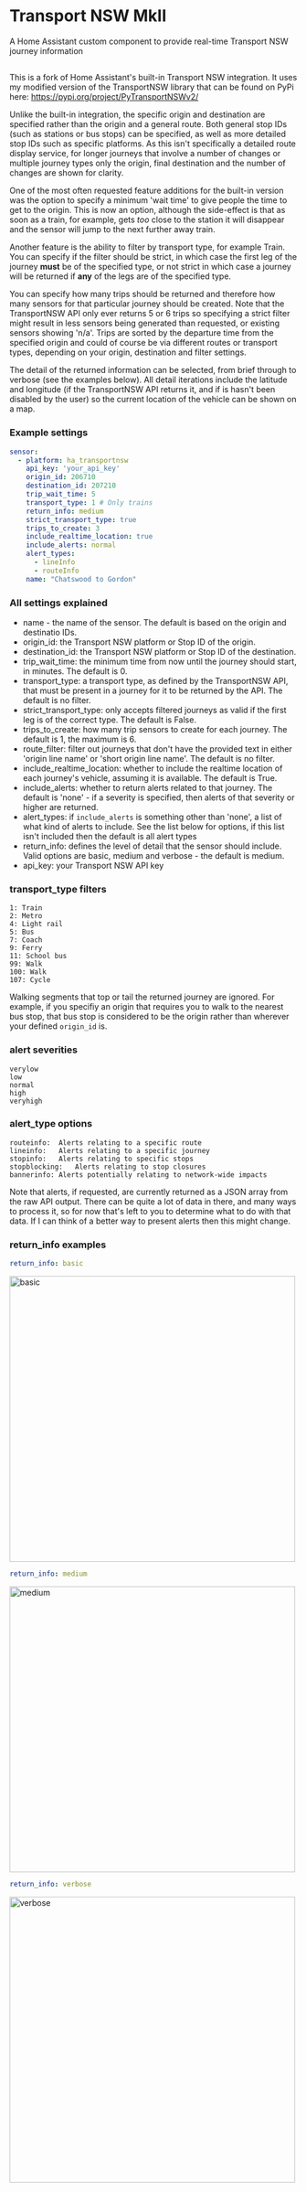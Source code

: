 # Transport NSW MkII
A Home Assistant custom component to provide real-time Transport NSW journey information

##
This is a fork of Home Assistant's built-in Transport NSW integration.  It uses my modified version of the TransportNSW library that can be found on PyPi here: https://pypi.org/project/PyTransportNSWv2/

Unlike the built-in integration, the specific origin and destination are specified rather than the origin and a general route.  Both general stop IDs (such as stations or bus stops) can be specified, as well as more detailed stop IDs such as specific platforms.  As this isn't specifically a detailed route display service, for longer journeys that involve a number of changes or multiple journey types only the origin, final destination and the number of changes are shown for clarity.
 
One of the most often requested feature additions for the built-in version was the option to specify a minimum 'wait time' to give people the time to get to the origin.  This is now an option, although the side-effect is that as soon as a train, for example, gets _too_ close to the station it will disappear and the sensor will jump to the next further away train.

Another feature is the ability to filter by transport type, for example Train.  You can specify if the filter should be strict, in which case the first leg of the journey **must** be of the specified type, or not strict in which case a journey will be returned if **any** of the legs are of the specified type.

You can specify how many trips should be returned and therefore how many sensors for that particular journey should be created.  Note that the TransportNSW API only ever returns 5 or 6 trips so specifying a strict filter might result in less sensors being generated than requested, or existing sensors showing 'n/a'.
Trips are sorted by the departure time from the specified origin and could of course be via different routes or transport types, depending on your origin, destination and filter settings.

The detail of the returned information can be selected, from brief through to verbose (see the examples below).  All detail iterations include the latitude and longitude (if the TransportNSW API returns it, and if is hasn't been disabled by the user) so the current location of the vehicle can be shown on a map.

### Example settings
```yaml
sensor:
  - platform: ha_transportnsw
    api_key: 'your_api_key'
    origin_id: 206710
    destination_id: 207210
    trip_wait_time: 5
    transport_type: 1 # Only trains
    return_info: medium
    strict_transport_type: true
    trips_to_create: 3
    include_realtime_location: true
    include_alerts: normal
    alert_types:
      - lineInfo
      - routeInfo
    name: "Chatswood to Gordon"
```

### All settings explained
* name - the name of the sensor.  The default is based on the origin and destinatio IDs.
* origin_id: the Transport NSW platform or Stop ID of the origin.
* destination_id: the Transport NSW platform or Stop ID of the destination.
* trip_wait_time: the minimum time from now until the journey should start, in minutes.  The default is 0.
* transport_type: a transport type, as defined by the TransportNSW API, that must be present in a journey for it to be returned by the API.  The default is no filter.
* strict_transport_type: only accepts filtered journeys as valid if the first leg is of the correct type.  The default is False.
* trips_to_create: how many trip sensors to create for each journey.  The default is 1, the maximum is 6.
* route_filter: filter out journeys that don't have the provided text in either 'origin line name' or 'short origin line name'.  The default is no filter.
* include_realtime_location: whether to include the realtime location of each journey's vehicle, assuming it is available.  The default is True.
* include_alerts:  whether to return alerts related to that journey.  The default is 'none' - if a severity is specified, then alerts of that severity or higher are returned.
* alert_types: if ```include_alerts``` is something other than 'none', a list of what kind of alerts to include.  See the list below for options, if this list isn't included then the default is all alert types
* return_info: defines the level of detail that the sensor should include.  Valid options are basic, medium and verbose - the default is medium.
* api_key: your Transport NSW API key

### transport_type filters
```
1: Train
2: Metro
4: Light rail
5: Bus
7: Coach
9: Ferry
11: School bus
99: Walk
100: Walk
107: Cycle
```
Walking segments that top or tail the returned journey are ignored.  For example, if you specifiy an origin that requires you to walk to the nearest bus stop, that bus stop is considered to be the origin rather than wherever your defined `origin_id` is.

### alert severities
```
verylow
low
normal
high
veryhigh
```

### alert_type options
```
routeinfo:	Alerts relating to a specific route
lineinfo:	Alerts relating to a specific journey
stopinfo:	Alerts relating to specific stops
stopblocking:	Alerts relating to stop closures
bannerinfo:	Alerts potentially relating to network-wide impacts
```
Note that alerts, if requested, are currently returned as a JSON array from the raw API output.  There can be quite a lot of data in there, and many ways to process it, so for now that's left to you to determine what to do with that data.  If I can think of a better way to present alerts then this might change.


### return_info examples
```yaml
return_info: basic
```
<img width="500" alt="basic" src="https://github.com/andystewart999/ha_transportnsw/assets/18434441/3cb11d26-d029-4250-bac6-19df8480e9ef">

```yaml
return_info: medium
```
<img width="500" alt="medium" src="https://github.com/andystewart999/ha_transportnsw/assets/18434441/eab2f2c3-1c4d-416a-80c5-15410c3d8fc4">

```yaml
return_info: verbose
```
<img width="500" alt="verbose" src="https://github.com/andystewart999/ha_transportnsw/assets/18434441/f2a95957-bbeb-41f8-aa9b-7efee8e62452">

